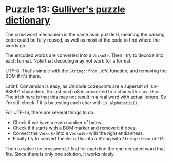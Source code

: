 # Puzzle 13: [Gulliver's puzzle dictionary](https://i18n-puzzles.com/puzzle/13/)

The crossword mechanism is the same as in puzzle 6, meaning the parsing code could be fully reused, as well as most of the code to find where the words go.

The encoded words are converted into a `Vec<u8>`. Then I try to decode into each format. Note that decoding may not work for a format.

UTF-8: That's simple with the `String::from_utf8` function, and removing the BOM if it's there.

Latin1: Conversion is easy, as Unicode codepoints are a superset of iso-8859-1 characters. So just each u8 is converted to a char with `c as char`. The trick here is that this may not result in a real word with actual letters. So I'm still check if it is by testing each char with `is_alphabetic()`.

For UTF-16, there are several things to do:

- Check if we have a even number of bytes.
- Check if it starts with a BOM marker and remove it if does.
- Convert the `Vec<u8>` into a `Vec<u16>` with the right endianness.
- Finally try to convert the `Vec<u16>` into a String with `String::from_utf16`.

Then to solve the crossword, I find for each line the one decoded word that fits. Since there is only one solution, it works nicely.
